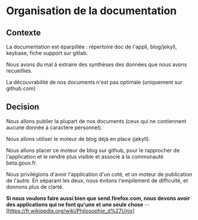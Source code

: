 # Organisation de la documentation

## Contexte

La documentation est éparpillée : répertoire doc de l'appli, blog/jekyll, keybase, fiche support sur gitlab.

Nous avons du mal à extraire des synthèses des données que nous avons recueillies.

La découvrabilité de nos documents n'est pas optimale (uniquement sur github.com)

## Decision

Nous allons publier la plupart de nos documents (ceux qui ne contiennent aucune donnée à caractère personnel).

Nous allons utiliser le moteur de blog déjà en place (jekyll).

Nous allons placer ce moteur de blog sur github, pour le rapprocher de l'application et le rendre plus visible et associé à la communauté beta.gouv.fr.

Nous privilégions d'avoir l'application d'un coté, et un moteur de publication de l'autre. En séparant les deux, nous évitons l'empilement de difficulté, et donnons plus de clarté.

**Si nous voulons faire aussi bien que send.firefox.com, nous devons avoir des applications qui ne font qu'une et une seule chose** -- [https://fr.wikipedia.org/wiki/Philosophie_d%27Unix]

